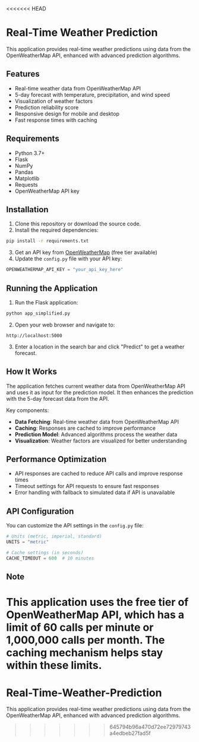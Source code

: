 <<<<<<< HEAD
# Real-Time Weather Prediction

This application provides real-time weather predictions using data from the OpenWeatherMap API, enhanced with advanced prediction algorithms.

## Features

- Real-time weather data from OpenWeatherMap API
- 5-day forecast with temperature, precipitation, and wind speed
- Visualization of weather factors
- Prediction reliability score
- Responsive design for mobile and desktop
- Fast response times with caching

## Requirements

- Python 3.7+
- Flask
- NumPy
- Pandas
- Matplotlib
- Requests
- OpenWeatherMap API key

## Installation

1. Clone this repository or download the source code.
2. Install the required dependencies:

```bash
pip install -r requirements.txt
```

3. Get an API key from [OpenWeatherMap](https://openweathermap.org/api) (free tier available)
4. Update the `config.py` file with your API key:

```python
OPENWEATHERMAP_API_KEY = "your_api_key_here"
```

## Running the Application

1. Run the Flask application:

```bash
python app_simplified.py
```

2. Open your web browser and navigate to:

```
http://localhost:5000
```

3. Enter a location in the search bar and click "Predict" to get a weather forecast.

## How It Works

The application fetches current weather data from OpenWeatherMap API and uses it as input for the prediction model. It then enhances the prediction with the 5-day forecast data from the API.

Key components:
- **Data Fetching**: Real-time weather data from OpenWeatherMap API
- **Caching**: Responses are cached to improve performance
- **Prediction Model**: Advanced algorithms process the weather data
- **Visualization**: Weather factors are visualized for better understanding

## Performance Optimization

- API responses are cached to reduce API calls and improve response times
- Timeout settings for API requests to ensure fast responses
- Error handling with fallback to simulated data if API is unavailable

## API Configuration

You can customize the API settings in the `config.py` file:

```python
# Units (metric, imperial, standard)
UNITS = "metric"

# Cache settings (in seconds)
CACHE_TIMEOUT = 600  # 10 minutes
```

## Note

This application uses the free tier of OpenWeatherMap API, which has a limit of 60 calls per minute or 1,000,000 calls per month. The caching mechanism helps stay within these limits. 
=======
# Real-Time-Weather-Prediction
This application provides real-time weather predictions using data from the OpenWeatherMap API, enhanced with advanced prediction algorithms.
>>>>>>> 645794b96a470d72ee72979743a4edbeb27fad5f
